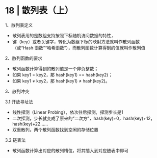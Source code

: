# 18 | 散列表（上）

1、散列表定义

- 散列表用的是数组支持按照下标随机访问数据的特性，
- 键（key）或者关键字，转化为数组下标的映射方法就叫作散列函数（或“Hash 函数”“哈希函数”），而散列函数计算得到的值就叫作散列值

2、散列函数的要求

- 散列函数计算得到的散列值是一个非负整数；
- 如果 key1 = key2，那 hash(key1) == hash(key2)；
- 如果 key1 ≠ key2，那 hash(key1) ≠ hash(key2)。

3、散列冲突

3.1 开放寻址法

- 线性探测（Linear Probing），依次往后探测，探测步长是1
- 二次探测，步长就变成了原来的“二次方”，hash(key)+0，hash(key)+12，hash(key)+22……
- 双重散列，两个散列函数找到空闲的存储位置

3.2 链表法

- 散列函数计算出对应的散列槽位，将其插入到对应链表中即可